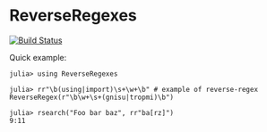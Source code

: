 # ReverseRegexes

[![Build Status](https://travis-ci.org/carlobaldassi/ReverseRegexes.jl.png)](https://travis-ci.org/carlobaldassi/ReverseRegexes.jl)

Quick example:

```
julia> using ReverseRegexes

julia> rr"\b(using|import)\s+\w+\b" # example of reverse-regex
ReverseRegex(r"\b\w+\s+(gnisu|tropmi)\b")

julia> rsearch("Foo bar baz", rr"ba[rz]")
9:11
```

